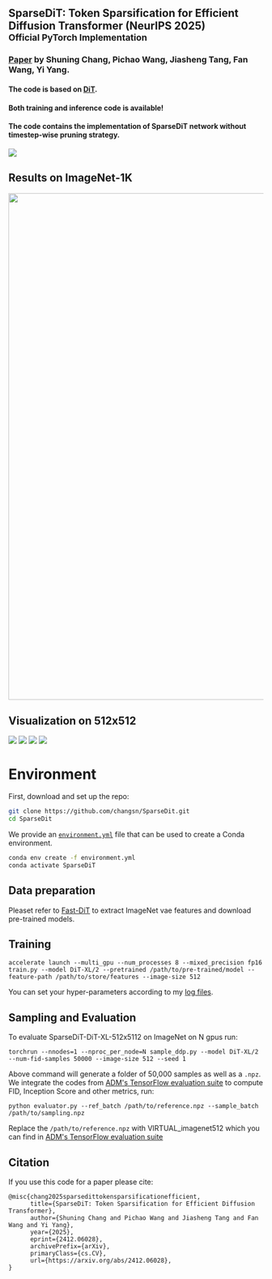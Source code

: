 ## SparseDiT: Token Sparsification for Efficient Diffusion Transformer (NeurIPS 2025)<br><sub>Official PyTorch Implementation</sub>

### [Paper](https://arxiv.org/abs/2412.06028) by Shuning Chang, Pichao Wang, Jiasheng Tang, Fan Wang, Yi Yang. 

#### The code is based on [DiT](https://github.com/chuanyangjin/fast-DiT).
#### Both training and inference code is available!
#### The code contains the implementation of SparseDiT network without timestep-wise pruning strategy.
<img src="images/structure.jpg" >

## Results on ImageNet-1K
<img src="images/results.jpg" width="1000">

## Visualization on 512x512

<img src="images/coral_reef.png" >

<img src="images/otter.png" >

<img src="images/sulphur-crested_cockatoo.png" >

<img src="images/volcano.png" >

# Environment

First, download and set up the repo:

```bash
git clone https://github.com/changsn/SparseDit.git
cd SparseDit
```

We provide an [`environment.yml`](environment.yml) file that can be used to create a Conda environment.

```bash
conda env create -f environment.yml
conda activate SparseDiT
```

## Data preparation

Pleaset refer to [Fast-DiT](https://github.com/chuanyangjin/fast-DiT) to extract ImageNet vae features and download pre-trained models.

## Training
```
accelerate launch --multi_gpu --num_processes 8 --mixed_precision fp16 train.py --model DiT-XL/2 --pretrained /path/to/pre-trained/model --feature-path /path/to/store/features --image-size 512
```
You can set your hyper-parameters according to my [log files](https://github.com/changsn/FlexDiT/tree/main/logs).

## Sampling and Evaluation
To evaluate SparseDiT-DiT-XL-512x5112 on ImageNet on N gpus run:

```
torchrun --nnodes=1 --nproc_per_node=N sample_ddp.py --model DiT-XL/2 --num-fid-samples 50000 --image-size 512 --seed 1

```
Above command will 
generate a folder of 50,000 samples as well as a `.npz`. We integrate the codes from [ADM's TensorFlow
evaluation suite](https://github.com/openai/guided-diffusion/tree/main/evaluations) to compute FID, Inception Score and
other metrics, run:

```
python evaluator.py --ref_batch /path/to/reference.npz --sample_batch /path/to/sampling.npz
```
Replace the `/path/to/reference.npz` with VIRTUAL_imagenet512 which you can find in [ADM's TensorFlow
evaluation suite](https://github.com/openai/guided-diffusion/tree/main/evaluations)

## Citation
If you use this code for a paper please cite:

```
@misc{chang2025sparsedittokensparsificationefficient,
      title={SparseDiT: Token Sparsification for Efficient Diffusion Transformer}, 
      author={Shuning Chang and Pichao Wang and Jiasheng Tang and Fan Wang and Yi Yang},
      year={2025},
      eprint={2412.06028},
      archivePrefix={arXiv},
      primaryClass={cs.CV},
      url={https://arxiv.org/abs/2412.06028}, 
}
```
